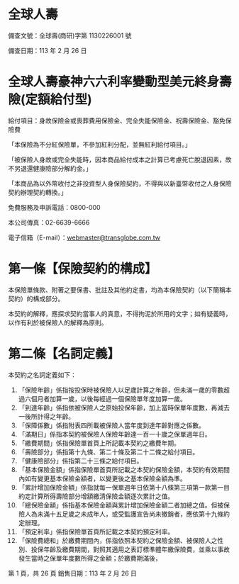 # 全球人壽

備查文號：全球壽(商研)字第 1130226001 號

備查日期：113 年 2 月 26 日

# 全球人壽豪神六六利率變動型美元終身壽險(定額給付型)

給付項目：身故保險金或喪葬費用保險金、完全失能保險金、祝壽保險金、豁免保險費

「本保險為不分紅保險單，不參加紅利分配，並無紅利給付項目。」

「被保險人身故或完全失能時，因本商品給付成本之計算已考慮死亡脫退因素，故不另退還健康險部分解約金。」

「本商品為以外幣收付之非投資型人身保險契約，不得與以新臺幣收付之人身保險契約辦理契約轉換。」

免費服務及申訴電話：0800-000

本公司傳真：02-6639-6666

電子信箱（E-mail）：webmaster@transglobe.com.tw

# 第一條【保險契約的構成】

本保險單條款、附著之要保書、批註及其他約定書，均為本保險契約（以下簡稱本契約）的構成部分。

本契約的解釋，應探求契約當事人的真意，不得拘泥於所用的文字；如有疑義時，以作有利於被保險人的解釋為原則。

# 第二條【名詞定義】

本契約之名詞定義如下：

1. 「保險年齡」係指按投保時被保險人以足歲計算之年齡，但未滿一歲的零數超過六個月者加算一歲，以後每經過一個保險單年度加算一歲。
2. 「到達年齡」係指依被保險人之原始投保年齡，加上當時保單年度數，再減去一後所計得之年齡。
3. 「保障係數」係指附表四所載被保險人當年度到達年齡對應之係數。
4. 「滿期日」係指本契約被保險人保險年齡達一百一十歲之保單週年日。
5. 「繳費期間」係指保險單首頁上所記載本契約之繳費年期。
6. 「壽險部分」係指第十九條、第二十條及第二十二條之給付項目。
7. 「健康險部分」係指第二十三條之給付項目。
8. 「基本保險金額」係指保險單首頁所記載之本契約保險金額，本契約有效期間內如有變更基本保險金額者，以變更後之基本保險金額為準。
9. 「累計增加保險金額」係指就每一保單週年日依第十八條第三項第一款第一目約定計算所得壽險部分增額繳清保險金額逐次累計之值。
10. 「總保險金額」係指基本保險金額與累計增加保險金額二者加總之值。但被保險人為未滿十五足歲之未成年人，或受監護宣告尚未撤銷者，應依第十九條約定辦理。
11. 「預定利率」係指保險單首頁所記載之本契約預定利率。
12. 「保險費總和」於繳費期間內，係指依照本契約之保險金額、被保險人之性別、投保年齡及繳費期間，對照其適用之表訂標準體年繳保險費，並乘以事故發生當時之保單年度數所得之金額；於繳費期滿後，

第 1 頁，共 26 頁 銷售日期：113 年 2 月 26 日